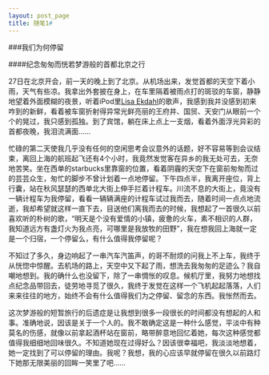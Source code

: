 ```yaml
---
layout: post_page
title: 随笔1#
---
```


###我们为何停留

####纪念匆匆而恍若梦游般的首都北京之行

27日在北京开会，前一天的晚上到了北京。从机场出来，发觉首都的天空下着小雨，天气有些凉。我拿出外套披在身上，在车里隔着被雨点打的斑驳的车窗，静静地望着外面模糊的夜景，听着iPod里[Lisa Ekdahl][1]的歌声，我感到我并没感到初来咋到的新鲜，看着被车窗折射得异常光鲜亮丽的王府井、国贸、天安门从眼前一个个的晃过，我只感到孤独。到了宾馆，躺在床上点上一支烟，看着外面浮光异彩的首都夜晚，我泪流满面……

<!--break-->

忙碌的第二天使我几乎没有任何的空闲思考会议意外的话题，好不容易等到会议结束，离回上海的航班起飞还有4个小时，我竟然发觉客在异乡的我无处可去，无奈地苦笑。坐在西单的starbucks里靠窗的位置，看着阴霾的天空下在窗前匆匆而过的芸芸众生，匆忙的脚步不曾计划着一点地停留。下午四点半，我离开座位，背上行囊，站在秋风瑟瑟的西单北大街上伸手拦着计程车。川流不息的大街上，竟没有一辆计程车为我停留，看看一辆辆满座的计程车试过我而去，随着时间一点点地流逝，我却希望就这样一直下去，目送他们离我而去的时候，我想起了一首很久以前喜欢听的朴树的歌，“明天是个没有爱情的小镇，疲惫的火车，素不相识的人群，我知道远方有盏灯火为我点亮，可哪里是我放牧的田野”，我在想我回上海就一定是一个归宿，一个停留么，有什么值得我停留呢？

不知过了多久，身边响起了一串汽车汽笛声，的哥不耐烦的问我上不上车，我终于从恍惚中惊醒。去机场的路上，天空中又下起了雨，想洗去我匆匆的足迹么？我自嘲地想到。我的确什么也没留下，除了一串惆怅的叹息。候机厅里，我努力地想找点纪念品带回去，徒劳地寻觅了很久，我终于发觉在这样一个飞机起起落落，人们来来往往的地方，始终不会有什么值得我们为之停留、留念的东西。我怅然而去。

这次梦游般的短暂旅行的后遗症是让我想到很多一段很长的时间都没有想起的人和事。准确地说，因该是关于一个人的。我不敢确定这是一种什么感觉，平淡中有种莫名的伤感，就像以前拿起酒杯站在窗前，略带醉意地回忆着她，每次这种感觉都值得我细细地回味很久。不知道她现在过得好么？因该很幸福吧，我淡淡地想着，她一定找到了可以停留的理由。我呢？我想，我的心应该早就停留在很久以前路灯下她那无限美丽的回眸一笑里了吧……

[1]: http://www.allmusic.com/artist/lisa-ekdahl-mn0000297886/biography
